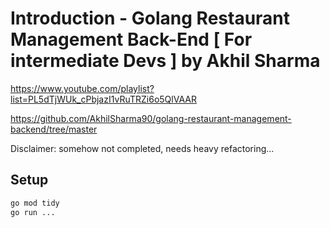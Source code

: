 # Introduction -  Golang Restaurant Management Back-End [ For intermediate Devs ] by Akhil Sharma

https://www.youtube.com/playlist?list=PL5dTjWUk_cPbjazI1vRuTRZi6o5QlVAAR

https://github.com/AkhilSharma90/golang-restaurant-management-backend/tree/master


Disclaimer: somehow not completed, needs heavy refactoring...

## Setup 

```bash
go mod tidy
go run ...
```
